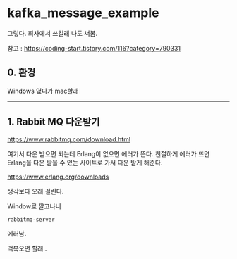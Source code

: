 # kafka_message_example

그렇다. 회사에서 쓰길래 나도 써봄.

참고 : <https://coding-start.tistory.com/116?category=790331>


## 0. 환경

Windows 였다가 mac할래

-----

## 1. Rabbit MQ 다운받기

<https://www.rabbitmq.com/download.html>

여기서 다운 받으면 되는데 Erlang이 없으면 에러가 뜬다.
친절하게 에러가 뜨면 Erlang을 다운 받을 수 있는 사이트로 가서 다운 받게 해준다.

<https://www.erlang.org/downloads>

생각보다 오래 걸린다.

Window로 깔고나니

```cmd
rabbitmq-server 
```

에러남.  

맥북오면 할래..


